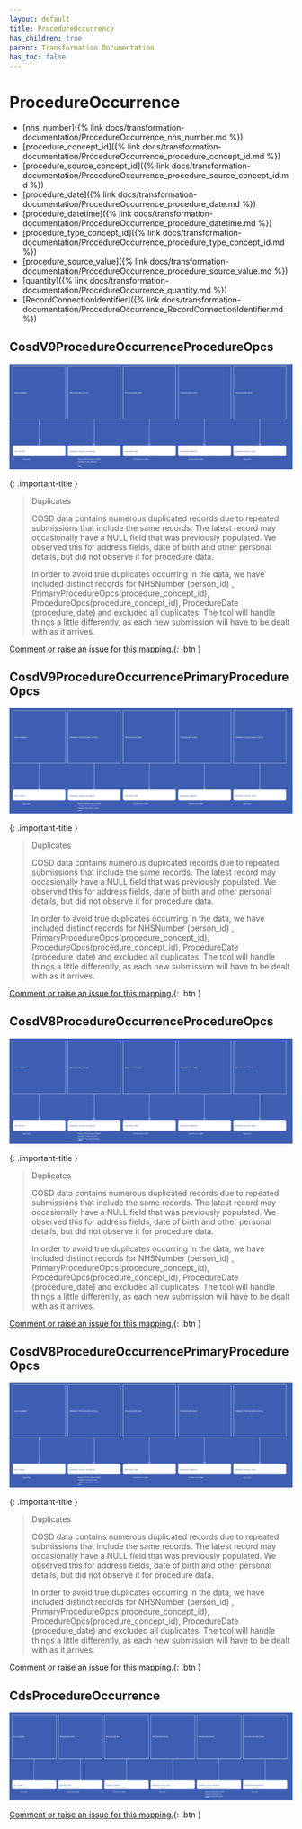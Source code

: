 ```yaml
---
layout: default
title: ProcedureOccurrence
has_children: true
parent: Transformation Documentation
has_toc: false
---
```


# ProcedureOccurrence
* [nhs_number]({% link docs/transformation-documentation/ProcedureOccurrence_nhs_number.md %})
* [procedure_concept_id]({% link docs/transformation-documentation/ProcedureOccurrence_procedure_concept_id.md %})
* [procedure_source_concept_id]({% link docs/transformation-documentation/ProcedureOccurrence_procedure_source_concept_id.md %})
* [procedure_date]({% link docs/transformation-documentation/ProcedureOccurrence_procedure_date.md %})
* [procedure_datetime]({% link docs/transformation-documentation/ProcedureOccurrence_procedure_datetime.md %})
* [procedure_type_concept_id]({% link docs/transformation-documentation/ProcedureOccurrence_procedure_type_concept_id.md %})
* [procedure_source_value]({% link docs/transformation-documentation/ProcedureOccurrence_procedure_source_value.md %})
* [quantity]({% link docs/transformation-documentation/ProcedureOccurrence_quantity.md %})
* [RecordConnectionIdentifier]({% link docs/transformation-documentation/ProcedureOccurrence_RecordConnectionIdentifier.md %})

## CosdV9ProcedureOccurrenceProcedureOpcs
<a href="CosdV9ProcedureOccurrenceProcedureOpcs.svg" target="_blank"><img src="CosdV9ProcedureOccurrenceProcedureOpcs.svg" /></a>

{: .important-title }
> Duplicates
>
> COSD data contains numerous duplicated records due to repeated submissions that include the same records.  The latest record may occasionally have a NULL field that was previously populated.  We observed this for address fields, date of birth and other personal details, but did not observe it for procedure data.
>
> In order to avoid true duplicates occurring in the data, we have included distinct records for  NHSNumber (person_id) , PrimaryProcedureOpcs(procedure_concept_id), ProcedureOpcs(procedure_concept_id), ProcedureDate (procedure_date) and excluded all duplicates.  The tool will handle things a little differently, as each new submission will have to be dealt with as it arrives.
>

[Comment or raise an issue for this mapping.](https://github.com/answerdigital/oxford-omop-data-mapper/issues/new?title=CosdV9ProcedureOccurrenceProcedureOpcs%20mapping){: .btn }
## CosdV9ProcedureOccurrencePrimaryProcedureOpcs
<a href="CosdV9ProcedureOccurrencePrimaryProcedureOpcs.svg" target="_blank"><img src="CosdV9ProcedureOccurrencePrimaryProcedureOpcs.svg" /></a>

{: .important-title }
> Duplicates
>
> COSD data contains numerous duplicated records due to repeated submissions that include the same records.  The latest record may occasionally have a NULL field that was previously populated.  We observed this for address fields, date of birth and other personal details, but did not observe it for procedure data.
>
> In order to avoid true duplicates occurring in the data, we have included distinct records for  NHSNumber (person_id) , PrimaryProcedureOpcs(procedure_concept_id), ProcedureOpcs(procedure_concept_id), ProcedureDate (procedure_date) and excluded all duplicates.  The tool will handle things a little differently, as each new submission will have to be dealt with as it arrives.
>

[Comment or raise an issue for this mapping.](https://github.com/answerdigital/oxford-omop-data-mapper/issues/new?title=CosdV9ProcedureOccurrencePrimaryProcedureOpcs%20mapping){: .btn }
## CosdV8ProcedureOccurrenceProcedureOpcs
<a href="CosdV8ProcedureOccurrenceProcedureOpcs.svg" target="_blank"><img src="CosdV8ProcedureOccurrenceProcedureOpcs.svg" /></a>

{: .important-title }
> Duplicates
>
> COSD data contains numerous duplicated records due to repeated submissions that include the same records.  The latest record may occasionally have a NULL field that was previously populated.  We observed this for address fields, date of birth and other personal details, but did not observe it for procedure data.
>
> In order to avoid true duplicates occurring in the data, we have included distinct records for  NHSNumber (person_id) , PrimaryProcedureOpcs(procedure_concept_id), ProcedureOpcs(procedure_concept_id), ProcedureDate (procedure_date) and excluded all duplicates.  The tool will handle things a little differently, as each new submission will have to be dealt with as it arrives.
>

[Comment or raise an issue for this mapping.](https://github.com/answerdigital/oxford-omop-data-mapper/issues/new?title=CosdV8ProcedureOccurrenceProcedureOpcs%20mapping){: .btn }
## CosdV8ProcedureOccurrencePrimaryProcedureOpcs
<a href="CosdV8ProcedureOccurrencePrimaryProcedureOpcs.svg" target="_blank"><img src="CosdV8ProcedureOccurrencePrimaryProcedureOpcs.svg" /></a>

{: .important-title }
> Duplicates
>
> COSD data contains numerous duplicated records due to repeated submissions that include the same records.  The latest record may occasionally have a NULL field that was previously populated.  We observed this for address fields, date of birth and other personal details, but did not observe it for procedure data.
>
> In order to avoid true duplicates occurring in the data, we have included distinct records for  NHSNumber (person_id) , PrimaryProcedureOpcs(procedure_concept_id), ProcedureOpcs(procedure_concept_id), ProcedureDate (procedure_date) and excluded all duplicates.  The tool will handle things a little differently, as each new submission will have to be dealt with as it arrives.
>

[Comment or raise an issue for this mapping.](https://github.com/answerdigital/oxford-omop-data-mapper/issues/new?title=CosdV8ProcedureOccurrencePrimaryProcedureOpcs%20mapping){: .btn }
## CdsProcedureOccurrence
<a href="CdsProcedureOccurrence.svg" target="_blank"><img src="CdsProcedureOccurrence.svg" /></a>

[Comment or raise an issue for this mapping.](https://github.com/answerdigital/oxford-omop-data-mapper/issues/new?title=CdsProcedureOccurrence%20mapping){: .btn }
